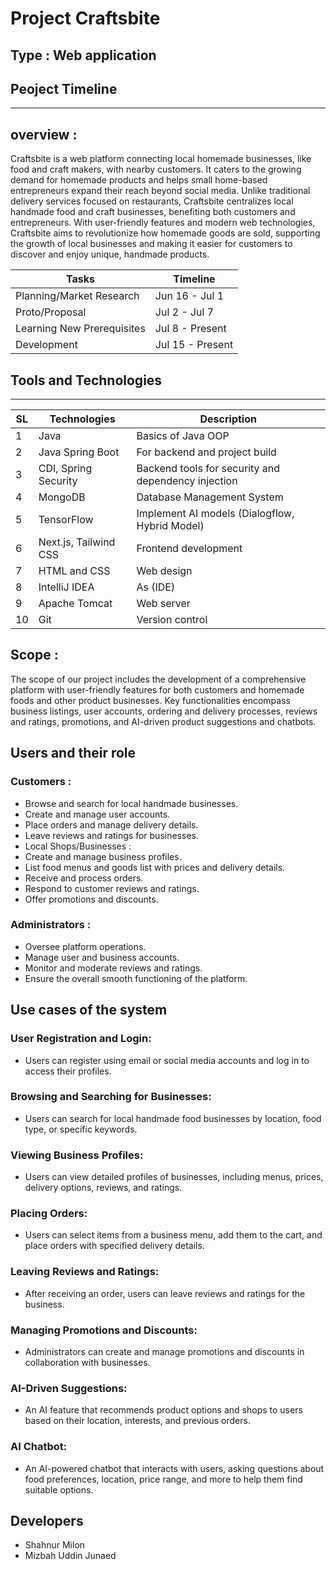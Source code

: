 # Project Craftsbite


## Type : Web application

## Peoject Timeline  
-----------------
## overview :

Craftsbite is a web platform connecting local homemade businesses, like food and craft makers, with nearby customers. It caters to the growing demand for homemade products and helps small home-based entrepreneurs expand their reach beyond social media. Unlike traditional delivery services focused on restaurants, Craftsbite centralizes local handmade food and craft businesses, benefiting both customers and entrepreneurs. With user-friendly features and modern web technologies, Craftsbite aims to revolutionize how homemade goods are sold, supporting the growth of local businesses and making it easier for customers to discover and enjoy unique, handmade products.

| Tasks                    | Timeline            |
|-----------------------------|---------------------|
| Planning/Market Research     | Jun 16 - Jul 1     |
| Proto/Proposal               | Jul 2 - Jul 7      |
| Learning New Prerequisites   | Jul 8 - Present     |
| Development                  | Jul 15 - Present    |


<!-- ![Gantt Chart](Gantt_chart.png) -->


## Tools and Technologies  
----------------------------------

| SL | Technologies               | Description                                |
|----|---------------------|--------------------------------------------|
| 1  | Java             | Basics of Java OOP                         |
| 2  | Java Spring Boot     | For backend and project build              |
| 3  | CDI, Spring Security | Backend tools for security and dependency injection |
| 4  | MongoDB             | Database Management System                 |
| 5  | TensorFlow          | Implement AI models (Dialogflow, Hybrid Model) |
| 6  | Next.js, Tailwind CSS | Frontend development                      |
| 7  | HTML and CSS       | Web design                                 |
| 8  | IntelliJ IDEA       | As (IDE)   |
| 9  | Apache Tomcat      | Web server                              |
| 10 | Git        | Version control                          |




## Scope :
The scope of our project includes the development of a comprehensive platform with user-friendly features for both customers and homemade foods and other product businesses. Key functionalities encompass business listings, user accounts, ordering and delivery processes, reviews and ratings, promotions, and AI-driven product suggestions and chatbots.

## Users and their role  

### Customers :
- Browse and search for local handmade businesses.
- Create and manage user accounts.
- Place orders and manage delivery details.
- Leave reviews and ratings for businesses.
- Local Shops/Businesses :
- Create and manage business profiles.
- List food menus and goods list with prices and delivery details.
- Receive and process orders.
- Respond to customer reviews and ratings.
 - Offer promotions and discounts.
### Administrators :
- Oversee platform operations.
- Manage user and business accounts.
- Monitor and moderate reviews and ratings.
- Ensure the overall smooth functioning of the platform.

## Use cases of the system 
### User Registration and Login:
- Users can register using email or social media accounts and log in to access their profiles.
### Browsing and Searching for Businesses:
- Users can search for local handmade food businesses by location, food type, or specific keywords.
### Viewing Business Profiles:
- Users can view detailed profiles of businesses, including menus, prices, delivery options, reviews, and ratings.
### Placing Orders:
- Users can select items from a business menu, add them to the cart, and place orders with specified delivery details.
### Leaving Reviews and Ratings:
- After receiving an order, users can leave reviews and ratings for the business.
### Managing Promotions and Discounts:
- Administrators can create and manage promotions and discounts in collaboration with businesses.
### AI-Driven Suggestions:
- An AI feature that recommends product options and shops to users based on their location, interests, and previous orders.
### AI Chatbot:
- An AI-powered chatbot that interacts with users, asking questions about food preferences, location, price range, and more to help them find suitable options.


  
 
## Developers
 
- Shahnur Milon
- Mizbah Uddin Junaed
 
 









